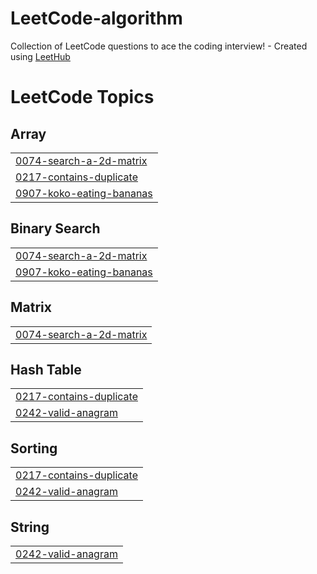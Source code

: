 # LeetCode-algorithm
Collection of LeetCode questions to ace the coding interview! - Created using [LeetHub](https://github.com/QasimWani/LeetHub)

<!---LeetCode Topics Start-->
# LeetCode Topics
## Array
|  |
| ------- |
| [0074-search-a-2d-matrix](https://github.com/96limshyun/LeetCode-algorithm/tree/master/0074-search-a-2d-matrix) |
| [0217-contains-duplicate](https://github.com/96limshyun/LeetCode-algorithm/tree/master/0217-contains-duplicate) |
| [0907-koko-eating-bananas](https://github.com/96limshyun/LeetCode-algorithm/tree/master/0907-koko-eating-bananas) |
## Binary Search
|  |
| ------- |
| [0074-search-a-2d-matrix](https://github.com/96limshyun/LeetCode-algorithm/tree/master/0074-search-a-2d-matrix) |
| [0907-koko-eating-bananas](https://github.com/96limshyun/LeetCode-algorithm/tree/master/0907-koko-eating-bananas) |
## Matrix
|  |
| ------- |
| [0074-search-a-2d-matrix](https://github.com/96limshyun/LeetCode-algorithm/tree/master/0074-search-a-2d-matrix) |
## Hash Table
|  |
| ------- |
| [0217-contains-duplicate](https://github.com/96limshyun/LeetCode-algorithm/tree/master/0217-contains-duplicate) |
| [0242-valid-anagram](https://github.com/96limshyun/LeetCode-algorithm/tree/master/0242-valid-anagram) |
## Sorting
|  |
| ------- |
| [0217-contains-duplicate](https://github.com/96limshyun/LeetCode-algorithm/tree/master/0217-contains-duplicate) |
| [0242-valid-anagram](https://github.com/96limshyun/LeetCode-algorithm/tree/master/0242-valid-anagram) |
## String
|  |
| ------- |
| [0242-valid-anagram](https://github.com/96limshyun/LeetCode-algorithm/tree/master/0242-valid-anagram) |
<!---LeetCode Topics End-->